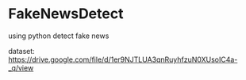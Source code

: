 # FakeNewsDetect
using python detect fake news


 dataset:
 https://drive.google.com/file/d/1er9NJTLUA3qnRuyhfzuN0XUsoIC4a-_q/view
